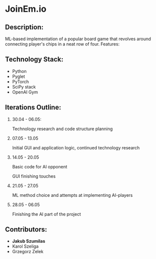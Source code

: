 # JoinEm.io

## Description:
ML-based implementation of a popular board game that revolves around connecting player's chips in a neat row of four. Features:

## Technology Stack:

- Python
- Pyglet
- PyTorch
- SciPy stack
- OpenAI Gym

## Iterations Outline:

1. 30.04 - 06.05:

   Technology research and code structure planning

2. 07.05 - 13.05 

   Initial GUI and application logic, continued technology research

3. 14.05 - 20.05 

   Basic code for AI opponent

   GUI finishing touches 

4. 21.05 - 27.05 

   ML method choice and attempts at implementing AI-players

5. 28.05 - 06.05

   Finishing the AI part of the project

## Contributors:

- **Jakub Szumilas**
- Karol Szeliga
- Grzegorz Zelek
